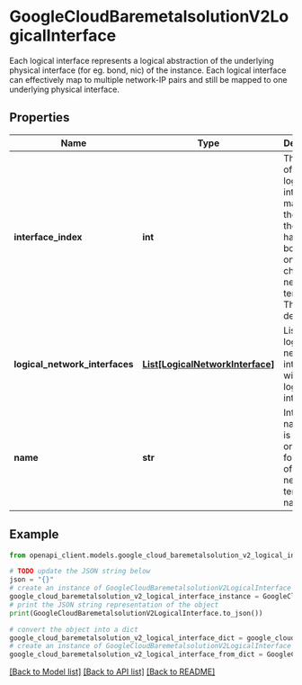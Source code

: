 # GoogleCloudBaremetalsolutionV2LogicalInterface

Each logical interface represents a logical abstraction of the underlying physical interface (for eg. bond, nic) of the instance. Each logical interface can effectively map to multiple network-IP pairs and still be mapped to one underlying physical interface.

## Properties

Name | Type | Description | Notes
------------ | ------------- | ------------- | -------------
**interface_index** | **int** | The index of the logical interface mapping to the index of the hardware bond or nic on the chosen network template. This field is deprecated. | [optional] 
**logical_network_interfaces** | [**List[LogicalNetworkInterface]**](LogicalNetworkInterface.md) | List of logical network interfaces within a logical interface. | [optional] 
**name** | **str** | Interface name. This is of syntax or and forms part of the network template name. | [optional] 

## Example

```python
from openapi_client.models.google_cloud_baremetalsolution_v2_logical_interface import GoogleCloudBaremetalsolutionV2LogicalInterface

# TODO update the JSON string below
json = "{}"
# create an instance of GoogleCloudBaremetalsolutionV2LogicalInterface from a JSON string
google_cloud_baremetalsolution_v2_logical_interface_instance = GoogleCloudBaremetalsolutionV2LogicalInterface.from_json(json)
# print the JSON string representation of the object
print(GoogleCloudBaremetalsolutionV2LogicalInterface.to_json())

# convert the object into a dict
google_cloud_baremetalsolution_v2_logical_interface_dict = google_cloud_baremetalsolution_v2_logical_interface_instance.to_dict()
# create an instance of GoogleCloudBaremetalsolutionV2LogicalInterface from a dict
google_cloud_baremetalsolution_v2_logical_interface_from_dict = GoogleCloudBaremetalsolutionV2LogicalInterface.from_dict(google_cloud_baremetalsolution_v2_logical_interface_dict)
```
[[Back to Model list]](../README.md#documentation-for-models) [[Back to API list]](../README.md#documentation-for-api-endpoints) [[Back to README]](../README.md)


